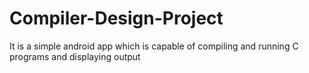 # Compiler-Design-Project
It is a simple android app which is capable of compiling and running C programs and displaying output
